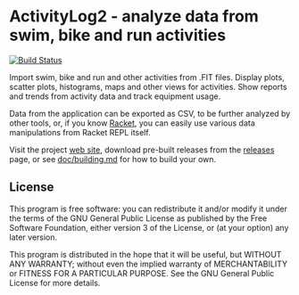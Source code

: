 # ActivityLog2 - analyze data from swim, bike and run activities

[![Build Status](https://travis-ci.org/alex-hhh/ActivityLog2.svg?branch=master)](https://travis-ci.org/alex-hhh/ActivityLog2)

Import swim, bike and run and other activities from .FIT files.  Display
plots, scatter plots, histograms, maps and other views for activities.  Show
reports and trends from activity data and track equipment usage.

Data from the application can be exported as CSV, to be further analyzed by
other tools, or, if you know [Racket](http://www.racket-lang.org), you can
easily use various data manipulations from Racket REPL itself.

Visit the project [web site](http://alex-hhh.github.io/ActivityLog2), download
pre-built releases from the
[releases](https://github.com/alex-hhh/ActivityLog2/releases) page, or see
[doc/building.md](doc/building.md) for how to build your own.

## License

This program is free software: you can redistribute it and/or modify it under
the terms of the GNU General Public License as published by the Free Software
Foundation, either version 3 of the License, or (at your option) any later
version.

This program is distributed in the hope that it will be useful, but WITHOUT
ANY WARRANTY; without even the implied warranty of MERCHANTABILITY or FITNESS
FOR A PARTICULAR PURPOSE.  See the GNU General Public License for more
details.
